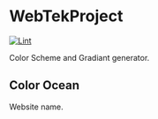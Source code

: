 # WebTekProject

[![Lint](https://github.com/TheFakeKiwi/WebTekProject/actions/workflows/lint.yml/badge.svg)](https://github.com/TheFakeKiwi/WebTekProject/actions/workflows/lint.yml)

Color Scheme and Gradiant generator.

## Color Ocean

Website name.
